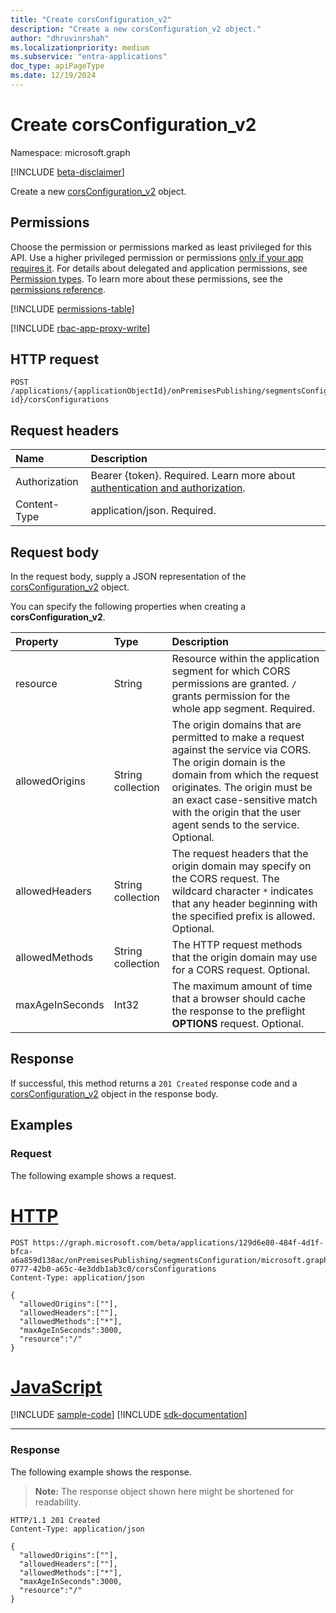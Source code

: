 ```yaml
---
title: "Create corsConfiguration_v2"
description: "Create a new corsConfiguration_v2 object."
author: "dhruvinrshah"
ms.localizationpriority: medium
ms.subservice: "entra-applications"
doc_type: apiPageType
ms.date: 12/19/2024
---
```


# Create corsConfiguration_v2

Namespace: microsoft.graph

[!INCLUDE [beta-disclaimer](../../includes/beta-disclaimer.md)]

Create a new [corsConfiguration_v2](../resources/corsconfiguration_v2.md) object.

## Permissions

Choose the permission or permissions marked as least privileged for this API. Use a higher privileged permission or permissions [only if your app requires it](/graph/permissions-overview#best-practices-for-using-microsoft-graph-permissions). For details about delegated and application permissions, see [Permission types](/graph/permissions-overview#permission-types). To learn more about these permissions, see the [permissions reference](/graph/permissions-reference).

<!-- {
  "blockType": "permissions",
  "name": "webapplicationsegment-post-corsconfigurations-permissions"
}
-->
[!INCLUDE [permissions-table](../includes/permissions/webapplicationsegment-post-corsconfigurations-permissions.md)]

[!INCLUDE [rbac-app-proxy-write](../includes/rbac-for-apis/rbac-app-proxy-write.md)]

## HTTP request

<!-- {
  "blockType": "ignored"
}
-->
``` http
POST /applications/{applicationObjectId}/onPremisesPublishing/segmentsConfiguration/microsoft.graph.webSegmentConfiguration/applicationSegments/{webApplicationSegment-id}/corsConfigurations
```

## Request headers

|Name|Description|
|:---|:---|
|Authorization|Bearer {token}. Required. Learn more about [authentication and authorization](/graph/auth/auth-concepts).|
|Content-Type|application/json. Required.|

## Request body

In the request body, supply a JSON representation of the [corsConfiguration_v2](../resources/corsconfiguration_v2.md) object.

You can specify the following properties when creating a **corsConfiguration_v2**.

|Property|Type|Description|
|:---|:---|:---|
|resource|String|Resource within the application segment for which CORS permissions are granted. `/` grants permission for the whole app segment. Required.|
|allowedOrigins|String collection|The origin domains that are permitted to make a request against the service via CORS. The origin domain is the domain from which the request originates. The origin must be an exact case-sensitive match with the origin that the user agent sends to the service. Optional.|
|allowedHeaders|String collection|The request headers that the origin domain may specify on the CORS request. The wildcard character `*` indicates that any header beginning with the specified prefix is allowed. Optional.|
|allowedMethods|String collection|The HTTP request methods that the origin domain may use for a CORS request. Optional.|
|maxAgeInSeconds|Int32|The maximum amount of time that a browser should cache the response to the preflight **OPTIONS** request. Optional.|



## Response

If successful, this method returns a `201 Created` response code and a [corsConfiguration_v2](../resources/corsconfiguration_v2.md) object in the response body.

## Examples

### Request

The following example shows a request.
# [HTTP](#tab/http)
<!-- {
  "blockType": "request",
  "name": "create_corsconfiguration_v2_from_"
}
-->
``` http
POST https://graph.microsoft.com/beta/applications/129d6e80-484f-4d1f-bfca-a6a859d138ac/onPremisesPublishing/segmentsConfiguration/microsoft.graph.webSegmentConfiguration/ApplicationSegments/209efffb-0777-42b0-a65c-4e3ddb1ab3c0/corsConfigurations
Content-Type: application/json

{
  "allowedOrigins":[""],
  "allowedHeaders":[""],
  "allowedMethods":["*"],
  "maxAgeInSeconds":3000,
  "resource":"/"
}
```

# [JavaScript](#tab/javascript)
[!INCLUDE [sample-code](../includes/snippets/javascript/create-corsconfiguration-v2-from--javascript-snippets.md)]
[!INCLUDE [sdk-documentation](../includes/snippets/snippets-sdk-documentation-link.md)]

---


### Response

The following example shows the response.
>**Note:** The response object shown here might be shortened for readability.
<!-- {
  "blockType": "response",
  "truncated": true,
  "@odata.type": "microsoft.graph.corsConfiguration_v2"
}
-->
``` http
HTTP/1.1 201 Created
Content-Type: application/json

{
  "allowedOrigins":[""],
  "allowedHeaders":[""],
  "allowedMethods":["*"],
  "maxAgeInSeconds":3000,
  "resource":"/"
}
```

<!--
{
  "type": "#page.annotation",
  "description": "Create corsConfiguration_v2",
  "keywords": "",
  "section": "documentation",
  "tocPath": "",
  "suppressions": [
    "
      Error: microsoft.graph.microsoft.graph/applications:
        /applications/{var}/onPremisesPublishing/segmentsConfiguration/microsoft.graph.webSegmentConfiguration/applicationSegments/{var}/corsConfigurations
        Uri path requires navigating into unknown object hierarchy: missing property 'microsoft.graph.webSegmentConfiguration' on 'segmentConfiguration'. Possible issues:
        1) Doc bug where 'microsoft.graph.webSegmentConfiguration' isn't defined on the resource.
        2) Doc bug where 'microsoft.graph.webSegmentConfiguration' is an example key and should instead be replaced with a placeholder like {item-id} or declared in the sampleKeys annotation.
        3) Doc bug where 'segmentConfiguration' is supposed to be an entity type, but is being treated as a complex because it (and its ancestors) are missing the keyProperty annotation.
    "
  ]
}
-->

